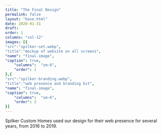 ```yaml
---
title: "The Final Design"
permalink: false
layout: "base.html"
date: 2020-01-31
draft: 
order: 1
columns: "col-12"
images: [{
"src":"spilker-set.webp",
"title":"mockup of website on all screens",
"name": "final-image",
"caption": true,
    "columns":  "sm-6",
    "order": 1
},{
"src":"spilker-branding.webp",
"title":"web presence and branding kit",
"name": "final-image",
"caption": true,
    "columns":  "sm-6",
    "order": 2
}]
---
```

Spilker Custom Homes used our design for their web presence for several years, from 2016 to 2019.